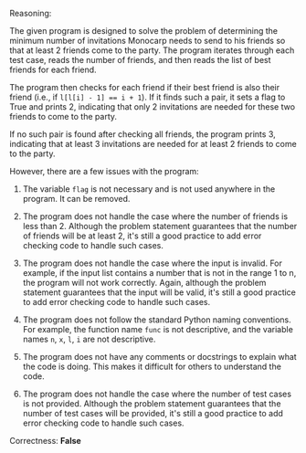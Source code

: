 Reasoning:

The given program is designed to solve the problem of determining the minimum number of invitations Monocarp needs to send to his friends so that at least 2 friends come to the party. The program iterates through each test case, reads the number of friends, and then reads the list of best friends for each friend.

The program then checks for each friend if their best friend is also their friend (i.e., if `l[l[i] - 1] == i + 1`). If it finds such a pair, it sets a flag to True and prints 2, indicating that only 2 invitations are needed for these two friends to come to the party.

If no such pair is found after checking all friends, the program prints 3, indicating that at least 3 invitations are needed for at least 2 friends to come to the party.

However, there are a few issues with the program:

1. The variable `flag` is not necessary and is not used anywhere in the program. It can be removed.

2. The program does not handle the case where the number of friends is less than 2. Although the problem statement guarantees that the number of friends will be at least 2, it's still a good practice to add error checking code to handle such cases.

3. The program does not handle the case where the input is invalid. For example, if the input list contains a number that is not in the range 1 to n, the program will not work correctly. Again, although the problem statement guarantees that the input will be valid, it's still a good practice to add error checking code to handle such cases.

4. The program does not follow the standard Python naming conventions. For example, the function name `func` is not descriptive, and the variable names `n`, `x`, `l`, `i` are not descriptive.

5. The program does not have any comments or docstrings to explain what the code is doing. This makes it difficult for others to understand the code.

6. The program does not handle the case where the number of test cases is not provided. Although the problem statement guarantees that the number of test cases will be provided, it's still a good practice to add error checking code to handle such cases.

Correctness: **False**